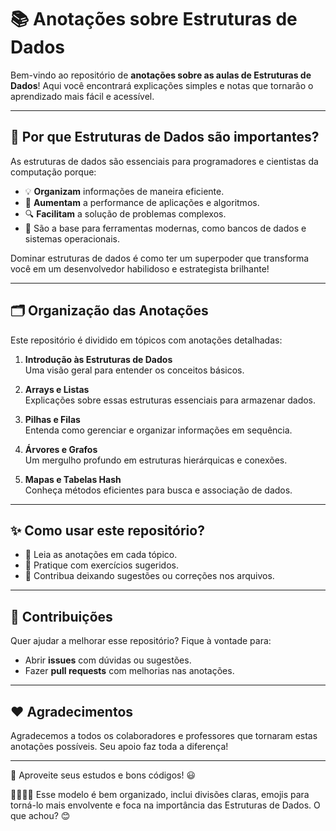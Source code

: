 # 📚 Anotações sobre Estruturas de Dados

Bem-vindo ao repositório de **anotações sobre as aulas de Estruturas de Dados**! Aqui você encontrará explicações simples e notas que tornarão o aprendizado mais fácil e acessível.

---

## 🌟 Por que Estruturas de Dados são importantes?

As estruturas de dados são essenciais para programadores e cientistas da computação porque:

- 💡 **Organizam** informações de maneira eficiente.
- 🚀 **Aumentam** a performance de aplicações e algoritmos.
- 🔍 **Facilitam** a solução de problemas complexos.
- 🔧 São a base para ferramentas modernas, como bancos de dados e sistemas operacionais.

Dominar estruturas de dados é como ter um superpoder que transforma você em um desenvolvedor habilidoso e estrategista brilhante!

---

## 🗂️ Organização das Anotações

Este repositório é dividido em tópicos com anotações detalhadas:

1. **Introdução às Estruturas de Dados**  
   Uma visão geral para entender os conceitos básicos.

2. **Arrays e Listas**  
   Explicações sobre essas estruturas essenciais para armazenar dados.

3. **Pilhas e Filas**  
   Entenda como gerenciar e organizar informações em sequência.

4. **Árvores e Grafos**  
   Um mergulho profundo em estruturas hierárquicas e conexões.

5. **Mapas e Tabelas Hash**  
   Conheça métodos eficientes para busca e associação de dados.

---

## ✨ Como usar este repositório?

- 📖 Leia as anotações em cada tópico.
- 🧠 Pratique com exercícios sugeridos.
- 💬 Contribua deixando sugestões ou correções nos arquivos.

---

## 🚩 Contribuições

Quer ajudar a melhorar esse repositório? Fique à vontade para:

- Abrir **issues** com dúvidas ou sugestões.
- Fazer **pull requests** com melhorias nas anotações.

---

## ❤️ Agradecimentos

Agradecemos a todos os colaboradores e professores que tornaram estas anotações possíveis. Seu apoio faz toda a diferença!

---

🎉 Aproveite seus estudos e bons códigos! 😃


Esse modelo é bem organizado, inclui divisões claras, emojis para torná-lo mais envolvente e foca na importância das Estruturas de Dados. O que achou? 😊
